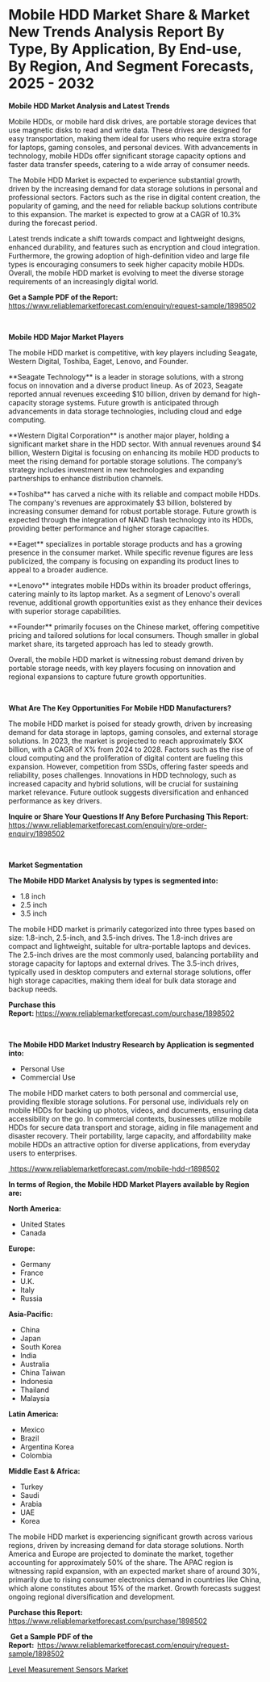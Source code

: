 <p><h1>Mobile HDD Market Share & Market New Trends Analysis Report By Type, By Application, By End-use, By Region, And Segment Forecasts, 2025 - 2032</h1></p><p><strong>Mobile HDD Market Analysis and Latest Trends</strong></p>
<p><p>Mobile HDDs, or mobile hard disk drives, are portable storage devices that use magnetic disks to read and write data. These drives are designed for easy transportation, making them ideal for users who require extra storage for laptops, gaming consoles, and personal devices. With advancements in technology, mobile HDDs offer significant storage capacity options and faster data transfer speeds, catering to a wide array of consumer needs.</p><p>The Mobile HDD Market is expected to experience substantial growth, driven by the increasing demand for data storage solutions in personal and professional sectors. Factors such as the rise in digital content creation, the popularity of gaming, and the need for reliable backup solutions contribute to this expansion. The market is expected to grow at a CAGR of 10.3% during the forecast period. </p><p>Latest trends indicate a shift towards compact and lightweight designs, enhanced durability, and features such as encryption and cloud integration. Furthermore, the growing adoption of high-definition video and large file types is encouraging consumers to seek higher capacity mobile HDDs. Overall, the mobile HDD market is evolving to meet the diverse storage requirements of an increasingly digital world.</p></p>
<p><strong>Get a Sample PDF of the Report:&nbsp;</strong> <a href="https://www.reliablemarketforecast.com/enquiry/request-sample/1898502?utm_campaign=2462&utm_medium=2&utm_source=Github&utm_content=ia&utm_term=12022025&utm_id=mobile-hdd">https://www.reliablemarketforecast.com/enquiry/request-sample/1898502</a></p>
<p>&nbsp;</p>
<p><strong>Mobile HDD Major Market Players</strong></p>
<p><p>The mobile HDD market is competitive, with key players including Seagate, Western Digital, Toshiba, Eaget, Lenovo, and Founder. </p><p>**Seagate Technology** is a leader in storage solutions, with a strong focus on innovation and a diverse product lineup. As of 2023, Seagate reported annual revenues exceeding $10 billion, driven by demand for high-capacity storage systems. Future growth is anticipated through advancements in data storage technologies, including cloud and edge computing.</p><p>**Western Digital Corporation** is another major player, holding a significant market share in the HDD sector. With annual revenues around $4 billion, Western Digital is focusing on enhancing its mobile HDD products to meet the rising demand for portable storage solutions. The company’s strategy includes investment in new technologies and expanding partnerships to enhance distribution channels.</p><p>**Toshiba** has carved a niche with its reliable and compact mobile HDDs. The company's revenues are approximately $3 billion, bolstered by increasing consumer demand for robust portable storage. Future growth is expected through the integration of NAND flash technology into its HDDs, providing better performance and higher storage capacities.</p><p>**Eaget** specializes in portable storage products and has a growing presence in the consumer market. While specific revenue figures are less publicized, the company is focusing on expanding its product lines to appeal to a broader audience.</p><p>**Lenovo** integrates mobile HDDs within its broader product offerings, catering mainly to its laptop market. As a segment of Lenovo's overall revenue, additional growth opportunities exist as they enhance their devices with superior storage capabilities.</p><p>**Founder** primarily focuses on the Chinese market, offering competitive pricing and tailored solutions for local consumers. Though smaller in global market share, its targeted approach has led to steady growth.</p><p>Overall, the mobile HDD market is witnessing robust demand driven by portable storage needs, with key players focusing on innovation and regional expansions to capture future growth opportunities.</p></p>
<p>&nbsp;</p>
<p><strong>What Are The Key Opportunities For Mobile HDD Manufacturers?</strong></p>
<p><p>The mobile HDD market is poised for steady growth, driven by increasing demand for data storage in laptops, gaming consoles, and external storage solutions. In 2023, the market is projected to reach approximately $XX billion, with a CAGR of X% from 2024 to 2028. Factors such as the rise of cloud computing and the proliferation of digital content are fueling this expansion. However, competition from SSDs, offering faster speeds and reliability, poses challenges. Innovations in HDD technology, such as increased capacity and hybrid solutions, will be crucial for sustaining market relevance. Future outlook suggests diversification and enhanced performance as key drivers.</p></p>
<p><strong>Inquire or Share Your Questions If Any Before Purchasing This Report:</strong> <a href="https://www.reliablemarketforecast.com/enquiry/pre-order-enquiry/1898502?utm_campaign=2462&utm_medium=2&utm_source=Github&utm_content=ia&utm_term=12022025&utm_id=mobile-hdd">https://www.reliablemarketforecast.com/enquiry/pre-order-enquiry/1898502</a></p>
<p>&nbsp;</p>
<p><strong>Market Segmentation</strong></p>
<p><strong>The Mobile HDD Market Analysis by types is segmented into:</strong></p>
<p><ul><li>1.8 inch</li><li>2.5 inch</li><li>3.5 inch</li></ul></p>
<p><p>The mobile HDD market is primarily categorized into three types based on size: 1.8-inch, 2.5-inch, and 3.5-inch drives. The 1.8-inch drives are compact and lightweight, suitable for ultra-portable laptops and devices. The 2.5-inch drives are the most commonly used, balancing portability and storage capacity for laptops and external drives. The 3.5-inch drives, typically used in desktop computers and external storage solutions, offer high storage capacities, making them ideal for bulk data storage and backup needs.</p></p>
<p><strong>Purchase this Report:&nbsp;</strong><a href="https://www.reliablemarketforecast.com/purchase/1898502?utm_campaign=2462&utm_medium=2&utm_source=Github&utm_content=ia&utm_term=12022025&utm_id=mobile-hdd">https://www.reliablemarketforecast.com/purchase/1898502</a></p>
<p>&nbsp;</p>
<p><strong>The Mobile HDD Market Industry Research by Application is segmented into:</strong></p>
<p><ul><li>Personal Use</li><li>Commercial Use</li></ul></p>
<p><p>The mobile HDD market caters to both personal and commercial use, providing flexible storage solutions. For personal use, individuals rely on mobile HDDs for backing up photos, videos, and documents, ensuring data accessibility on the go. In commercial contexts, businesses utilize mobile HDDs for secure data transport and storage, aiding in file management and disaster recovery. Their portability, large capacity, and affordability make mobile HDDs an attractive option for diverse applications, from everyday users to enterprises.</p></p>
<p><a href="https://www.reliablemarketforecast.com/mobile-hdd-r1898502?utm_campaign=2462&utm_medium=2&utm_source=Github&utm_content=ia&utm_term=12022025&utm_id=mobile-hdd">&nbsp;https://www.reliablemarketforecast.com/mobile-hdd-r1898502</a></p>
<p><strong>In terms of Region, the Mobile HDD Market Players available by Region are:</strong></p>
<p>
    <p> <strong> North America: </strong>
        <ul>
            <li>United States</li>
            <li>Canada</li>
        </ul>
        </p> 
    <p> <strong> Europe: </strong>
        <ul>
            <li>Germany</li>
            <li>France</li>
            <li>U.K.</li>
            <li>Italy</li>
            <li>Russia</li>
        </ul>
        </p> 
    <p> <strong> Asia-Pacific: </strong>
        <ul>
            <li>China</li>
            <li>Japan</li>
            <li>South Korea</li>
            <li>India</li>
            <li>Australia</li>
            <li>China Taiwan</li>
            <li>Indonesia</li>
            <li>Thailand</li>
            <li>Malaysia</li>
        </ul>
        </p> 
    <p> <strong> Latin America: </strong>
        <ul>
            <li>Mexico</li>
            <li>Brazil</li>
            <li>Argentina Korea</li>
            <li>Colombia</li>
        </ul>
        </p> 
    <p> <strong> Middle East & Africa: </strong>
        <ul>
            <li>Turkey</li>
            <li>Saudi</li>
            <li>Arabia</li>
            <li>UAE</li>
            <li>Korea</li>
        </ul>
    </p>
    </p>
<p><p>The mobile HDD market is experiencing significant growth across various regions, driven by increasing demand for data storage solutions. North America and Europe are projected to dominate the market, together accounting for approximately 50% of the share. The APAC region is witnessing rapid expansion, with an expected market share of around 30%, primarily due to rising consumer electronics demand in countries like China, which alone constitutes about 15% of the market. Growth forecasts suggest ongoing regional diversification and development.</p></p>
<p><strong>Purchase this Report: </strong><a href="https://www.reliablemarketforecast.com/purchase/1898502?utm_campaign=2462&utm_medium=2&utm_source=Github&utm_content=ia&utm_term=12022025&utm_id=mobile-hdd">https://www.reliablemarketforecast.com/purchase/1898502</a></p>
<p>&nbsp;<strong>Get a Sample PDF of the Report:&nbsp;&nbsp;</strong><a href="https://www.reliablemarketforecast.com/enquiry/request-sample/1898502?utm_campaign=2462&utm_medium=2&utm_source=Github&utm_content=ia&utm_term=12022025&utm_id=mobile-hdd">https://www.reliablemarketforecast.com/enquiry/request-sample/1898502</a></p>
<p><strong></strong></p>
<p><p><a href="https://github.com/mathastilley812967/Market-Research-Report-List-1/blob/main/level-measurement-sensors-market.md?utm_campaign=2462&utm_medium=2&utm_source=Github&utm_content=ia&utm_term=12022025&utm_id=mobile-hdd">Level Measurement Sensors Market</a></p></p>